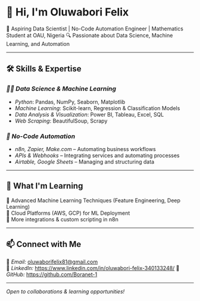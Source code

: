 # 👋 Hi, I'm Oluwabori Felix  

🚀 Aspiring Data Scientist | No-Code Automation Engineer | Mathematics Student at OAU, Nigeria
🔍 Passionate about Data Science, Machine Learning, and Automation  

---

## 🛠 Skills & Expertise  
### *👨‍💻 Data Science & Machine Learning*  
- *Python*: Pandas, NumPy, Seaborn, Matplotlib  
- *Machine Learning*: Scikit-learn, Regression & Classification Models  
- *Data Analysis & Visualization*: Power BI, Tableau, Excel, SQL  
- *Web Scraping*: BeautifulSoup, Scrapy  

### *🤖 No-Code Automation*  
- *n8n, Zapier, Make.com* – Automating business workflows  
- *APIs & Webhooks* – Integrating services and automating processes  
- *Airtable, Google Sheets* – Managing and structuring data  

---

## 🌱 What I'm Learning  
🔹 Advanced Machine Learning Techniques (Feature Engineering, Deep Learning)  
🔹 Cloud Platforms (AWS, GCP) for ML Deployment  
🔹 More integrations & custom scripting in n8n  

---

## 📫 Connect with Me  
📧 *Email:* oluwaborifelix81@gmail.com  
🔗 *LinkedIn:* https://www.linkedin.com/in/oluwabori-felix-340133248/ 
🔗 *GitHub:* https://github.com/Boranet-1 

---
*Open to collaborations & learning opportunities!*
